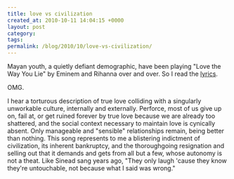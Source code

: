 ```yaml
---
title: love vs civilization
created_at: 2010-10-11 14:04:15 +0000
layout: post
category: 
tags: 
permalink: /blog/2010/10/love-vs-civilization/
---
```


Mayan youth, a quietly defiant demographic, have been playing "Love the Way You Lie" by Eminem and Rihanna over and over. So I read the [lyrics][1].

OMG.

I hear a torturous description of true love colliding with a singularly unworkable culture, internally and externally. Perforce, most of us give up on, fail at, or get ruined forever by true love because we are already too shattered, and the social context necessary to maintain love is cynically absent. Only manageable and "sensible" relationships remain, being better than nothing. This song represents to me a blistering indictment of civilization, its inherent bankruptcy, and the thoroughgoing resignation and selling out that it demands and gets from all but a few, whose autonomy is not a theat. Like Sinead sang years ago, "They only laugh 'cause they know they're untouchable, not because what I said was wrong."

   [1]: http://www.directlyrics.com/eminem-love-the-way-you-lie-lyrics.html
